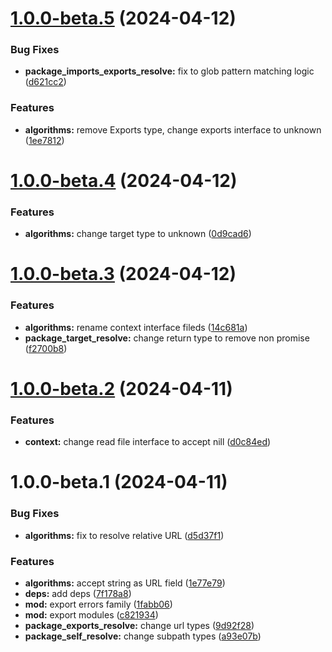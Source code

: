 # [1.0.0-beta.5](https://github.com/TomokiMiyauci/node-esm-resolution/compare/1.0.0-beta.4...1.0.0-beta.5) (2024-04-12)


### Bug Fixes

* **package_imports_exports_resolve:** fix to glob pattern matching logic ([d621cc2](https://github.com/TomokiMiyauci/node-esm-resolution/commit/d621cc2a9cc03b392cf835460287323c9250b449))


### Features

* **algorithms:** remove Exports type, change exports interface to unknown ([1ee7812](https://github.com/TomokiMiyauci/node-esm-resolution/commit/1ee78122900d6964c3d925664261cca4284938d1))

# [1.0.0-beta.4](https://github.com/TomokiMiyauci/node-esm-resolution/compare/1.0.0-beta.3...1.0.0-beta.4) (2024-04-12)


### Features

* **algorithms:** change target type to unknown ([0d9cad6](https://github.com/TomokiMiyauci/node-esm-resolution/commit/0d9cad67b5afb73971f10150af536a8779c0226d))

# [1.0.0-beta.3](https://github.com/TomokiMiyauci/node-esm-resolution/compare/1.0.0-beta.2...1.0.0-beta.3) (2024-04-12)


### Features

* **algorithms:** rename context interface fileds ([14c681a](https://github.com/TomokiMiyauci/node-esm-resolution/commit/14c681ae39957e360f4278f2fc67fd8a5e382b12))
* **package_target_resolve:** change return type to remove non promise ([f2700b8](https://github.com/TomokiMiyauci/node-esm-resolution/commit/f2700b87fa281e2a6ecc72cad96905af62491745))

# [1.0.0-beta.2](https://github.com/TomokiMiyauci/node-esm-resolution/compare/1.0.0-beta.1...1.0.0-beta.2) (2024-04-11)


### Features

* **context:** change read file interface to accept nill ([d0c84ed](https://github.com/TomokiMiyauci/node-esm-resolution/commit/d0c84ed34a23f2754016dfdb2c82be7d64fff20c))

# 1.0.0-beta.1 (2024-04-11)


### Bug Fixes

* **algorithms:** fix to resolve relative URL ([d5d37f1](https://github.com/TomokiMiyauci/node-esm-resolution/commit/d5d37f1322ea3432227d458810aaa6e5f3d04099))


### Features

* **algorithms:** accept string as URL field ([1e77e79](https://github.com/TomokiMiyauci/node-esm-resolution/commit/1e77e79e65039c95434cec29b0a2294f93950ee5))
* **deps:** add deps ([7f178a8](https://github.com/TomokiMiyauci/node-esm-resolution/commit/7f178a86d2c654f8cddd19033df3dc8e7d64e3b4))
* **mod:** export errors family ([1fabb06](https://github.com/TomokiMiyauci/node-esm-resolution/commit/1fabb06e3a380fb1289986dbb050c8b5e5b7ffb3))
* **mod:** export modules ([c821934](https://github.com/TomokiMiyauci/node-esm-resolution/commit/c821934561de0ca600b374cac9b336add8f1b331))
* **package_exports_resolve:** change url types ([9d92f28](https://github.com/TomokiMiyauci/node-esm-resolution/commit/9d92f285d76be4ce26c3f060e19241b9cd5a02e6))
* **package_self_resolve:** change subpath types ([a93e07b](https://github.com/TomokiMiyauci/node-esm-resolution/commit/a93e07b2fc8caf01045636ec90981c06a1267586))

